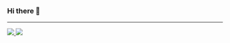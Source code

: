 ### Hi there 👋
---  
  
<a href="https://github.com/maxtearney">
  <img src="https://github-readme-stats.vercel.app/api?username=haliconfr&show_icons=true&hide_border=true&theme=onedark" />
</a>

<a href="https://github.com/maxtearney">
  <img src="https://github-readme-stats.vercel.app/api/top-langs/?username=haliconfr&layout=compact&theme=onedark" />
</a>
